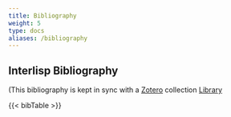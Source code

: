 ```yaml
---
title: Bibliography
weight: 5
type: docs
aliases: /bibliography
---
```


## Interlisp Bibliography

(This bibliography is kept in sync with a [Zotero](https://www.zotero.org/) collection [Library](https://www.zotero.org/groups/2914042/interlisp/library.)


{{< bibTable >}}
